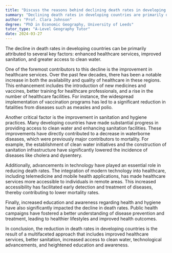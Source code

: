 ```yaml
---
title: "Discuss the reasons behind declining death rates in developing countries"
summary: "Declining death rates in developing countries are primarily due to improved healthcare, better sanitation, and increased access to clean water."
author: "Prof. Clara Johnson"
degree: "PhD in Economic Geography, University of Leeds"
tutor_type: "A-Level Geography Tutor"
date: 2024-03-27
---
```


The decline in death rates in developing countries can be primarily attributed to several key factors: enhanced healthcare services, improved sanitation, and greater access to clean water.

One of the foremost contributors to this decline is the improvement in healthcare services. Over the past few decades, there has been a notable increase in both the availability and quality of healthcare in these regions. This enhancement includes the introduction of new medicines and vaccines, better training for healthcare professionals, and a rise in the number of healthcare facilities. For instance, the widespread implementation of vaccination programs has led to a significant reduction in fatalities from diseases such as measles and polio.

Another critical factor is the improvement in sanitation and hygiene practices. Many developing countries have made substantial progress in providing access to clean water and enhancing sanitation facilities. These improvements have directly contributed to a decrease in waterborne diseases, which were previously major contributors to mortality. For example, the establishment of clean water initiatives and the construction of sanitation infrastructure have significantly lowered the incidence of diseases like cholera and dysentery.

Additionally, advancements in technology have played an essential role in reducing death rates. The integration of modern technology into healthcare, including telemedicine and mobile health applications, has made healthcare services more accessible to individuals in remote areas. This increased accessibility has facilitated early detection and treatment of diseases, thereby contributing to lower mortality rates.

Finally, increased education and awareness regarding health and hygiene have also significantly impacted the decline in death rates. Public health campaigns have fostered a better understanding of disease prevention and treatment, leading to healthier lifestyles and improved health outcomes.

In conclusion, the reduction in death rates in developing countries is the result of a multifaceted approach that includes improved healthcare services, better sanitation, increased access to clean water, technological advancements, and heightened education and awareness.
    